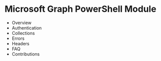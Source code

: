 ﻿# Microsoft Graph PowerShell Module

- Overview
- Authentication
- Collections
- Errors
- Headers
- FAQ
- Contributions
